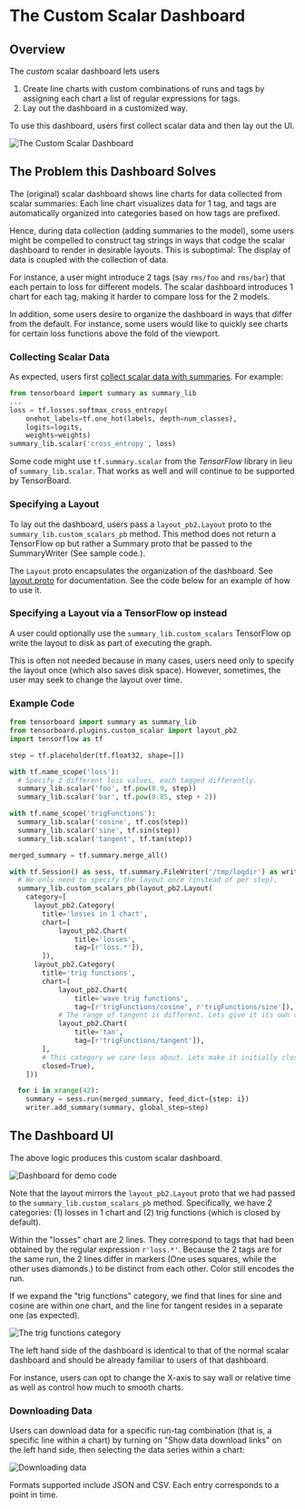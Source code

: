 # The Custom Scalar Dashboard

## Overview

The *custom* scalar dashboard lets users

1. Create line charts with custom combinations of runs and tags by assigning
each chart a list of regular expressions for tags.
2. Lay out the dashboard in a customized way.

To use this dashboard, users first collect scalar data and then lay out the UI.

![The Custom Scalar Dashboard](docs/overview.png)

## The Problem this Dashboard Solves

The (original) scalar dashboard shows line charts for data collected from scalar
summaries: Each line chart visualizes data for 1 tag, and tags are automatically
organized into categories based on how tags are prefixed.

Hence, during data collection (adding summaries to the model), some users might
be compelled to construct tag strings in ways that codge the scalar dashboard to
render in desirable layouts. This is suboptimal: The display of data is coupled
with the collection of data.

For instance, a user might introduce 2 tags (say `rms/foo` and `rms/bar`) that
each pertain to loss for different models. The scalar dashboard introduces 1
chart for each tag, making it harder to compare loss for the 2 models.

In addition, some users desire to organize the dashboard in ways that differ
from the default. For instance, some users would like to quickly see charts for
certain loss functions above the fold of the viewport.

### Collecting Scalar Data

As expected, users first
[collect scalar data with summaries](https://www.tensorflow.org/get_started/summaries_and_tensorboard).
For example:

```python
from tensorboard import summary as summary_lib
...
loss = tf.losses.softmax_cross_entropy(
    onehot_labels=tf.one_hot(labels, depth=num_classes),
    logits=logits,
    weights=weights)
summary_lib.scalar('cross_entropy', loss)
```

Some code might use `tf.summary.scalar` from the *TensorFlow* library in lieu of
`summary_lib.scalar`. That works as well and will continue to be supported by
TensorBoard.

### Specifying a Layout

To lay out the dashboard, users pass a `layout_pb2.Layout` proto to the
`summary_lib.custom_scalars_pb` method. This method does not return a TensorFlow
op but rather a Summary proto that be passed to the SummaryWriter (See sample
code.).

The `Layout` proto encapsulates the organization of the dashboard. See
[layout.proto](layout.proto) for documentation. See the code below for an
example of how to use it.

### Specifying a Layout via a TensorFlow op instead

A user could optionally use the `summary_lib.custom_scalars` TensorFlow op write
the layout to disk as part of executing the graph.

This is often not needed because in many cases, users need only to specify the
layout once (which also saves disk space). However, sometimes, the user may seek
to change the layout over time.

### Example Code

```python
from tensorboard import summary as summary_lib
from tensorboard.plugins.custom_scalar import layout_pb2
import tensorflow as tf

step = tf.placeholder(tf.float32, shape=[])

with tf.name_scope('loss'):
  # Specify 2 different loss values, each tagged differently.
  summary_lib.scalar('foo', tf.pow(0.9, step))
  summary_lib.scalar('bar', tf.pow(0.85, step + 2))

with tf.name_scope('trigFunctions'):
  summary_lib.scalar('cosine', tf.cos(step))
  summary_lib.scalar('sine', tf.sin(step))
  summary_lib.scalar('tangent', tf.tan(step))

merged_summary = tf.summary.merge_all()

with tf.Session() as sess, tf.summary.FileWriter('/tmp/logdir') as writer:
  # We only need to specify the layout once (instead of per step).
  summary_lib.custom_scalars_pb(layout_pb2.Layout(
    category=[
      layout_pb2.Category(
        title='losses in 1 chart',
        chart=[
            layout_pb2.Chart(
                title='losses',
                tag=[r'loss.*']),
        ]),
      layout_pb2.Category(
        title='trig functions',
        chart=[
            layout_pb2.Chart(
                title='wave trig functions',
                tag=[r'trigFunctions/cosine', r'trigFunctions/sine']),
            # The range of tangent is different. Lets give it its own chart.
            layout_pb2.Chart(
                title='tan',
                tag=[r'trigFunctions/tangent']),
        ],
        # This category we care less about. Lets make it initially closed.
        closed=True),
    ]))

  for i in xrange(42):
    summary = sess.run(merged_summary, feed_dict={step: i})
    writer.add_summary(summary, global_step=step)
```

## The Dashboard UI

The above logic produces this custom scalar dashboard.

![Dashboard for demo code](docs/sample_code_dashboard.png)

Note that the layout mirrors the `layout_pb2.Layout` proto that we had passed to
the `summary_lib.custom_scalars_pb` method. Specifically, we have 2 categories:
(1) losses in 1 chart and (2) trig functions (which is closed by default).

Within the "losses" chart are 2 lines. They correspond to tags that had been
obtained by the regular expression `r'loss.*'`. Because the 2 tags are for the
same run, the 2 lines differ in markers (One uses squares, while the other uses
diamonds.) to be distinct from each other. Color still encodes the run.

If we expand the "trig functions" category, we find that lines for sine and
cosine are within one chart, and the line for tangent resides in a separate one
(as expected).

![The trig functions category](docs/trig_functions.png)

The left hand side of the dashboard is identical to that of the normal scalar
dashboard and should be already familiar to users of that dashboard.

For instance, users can opt to change the X-axis to say wall or relative time as
well as control how much to smooth charts.

### Downloading Data

Users can download data for a specific run-tag combination (that is, a specific
line within a chart) by turning on "Show data download links" on the left hand
side, then selecting the data series within a chart:

![Downloading data](docs/download_data.png)

Formats supported include JSON and CSV. Each entry corresponds to a point in
time.
